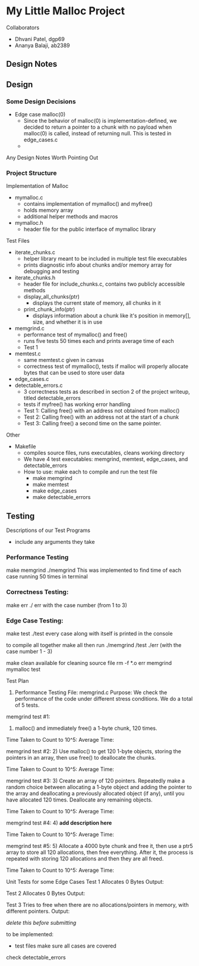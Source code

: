 # My Little Malloc Project

Collaborators
- Dhvani Patel, dgp69
- Ananya Balaji, ab2389

## Design Notes

## Design
### Some Design Decisions
- Edge case malloc(0)
    - Since the behavior of malloc(0) is implementation-defined, we decided to return a pointer to a chunk with no payload when malloc(0) is called, instead of returning null. This is tested in edge_cases.c
    - 

Any Design Notes Worth Pointing Out


### Project Structure
Implementation of Malloc
- mymalloc.c
    - contains implementation of mymalloc() and myfree()
    - holds memory array
    - additional helper methods and macros
- mymalloc.h
    - header file for the public interface of mymalloc library

Test Files
- iterate_chunks.c  
    - helper library meant to be included in multiple test file executables
    - prints diagnostic info about chunks and/or memory array for debugging and testing
- iterate_chunks.h
    - header file for include_chunks.c, contains two publicly accessible methods
    - display_all_chunks(ptr)
        - displays the current state of memory, all chunks in it
    - print_chunk_info(ptr)
        - displays information about a chunk like it's position in memory[], size, and whether it is in use
- memgrind.c
    - performance test of mymalloc() and free()
    - runs five tests 50 times each and prints average time of each
    - Test 1
- memtest.c
    - same memtest.c given in canvas
    - correctness test of mymalloc(), tests if malloc will properly allocate bytes that can be used to store user data
- edge_cases.c
- detectable_errors.c
    - 3 correctness tests as described in section 2 of the project writeup, titled detectable_errors
    - tests if myfree() has working error handling
    - Test 1: Calling free() with an address not obtained from malloc()
    - Test 2: Calling free() with an address not at the start of a chunk
    - Test 3: Calling free() a second time on the same pointer.

Other
- Makefile
    - compiles source files, runs executables, cleans working directory
    - We have 4 test executables: memgrind, memtest, edge_cases, and detectable_errors
    - How to use: make each to compile and run the test file
        - make memgrind
        - make memtest
        - make edge_cases
        - make detectable_errors

## Testing

Descriptions of our Test Programs
- include any arguments they take


### Performance Testing
make memgrind
./memgrind
This was implemented to find time of each case running 50 times in terminal

### Correctness Testing:
make err
./ err with the case number (from 1 to 3)

### Edge Case Testing:
make test
./test
every case along with itself is printed in the console 

to compile all together
make all
then run ./memgrind /test ./err (with the case number 1 - 3)

make clean
available for cleaning source file 
rm -f *.o err memgrind mymalloc test

Test Plan
1) Performance Testing
File: memgrind.c
Purpose: We check the performance of the code under different stress conditions. We do a total of 5 tests.

memgrind test #1:
1)  malloc() and immediately free() a 1-byte chunk, 120 times.

Time Taken to Count to 10^5:
Average Time:


memgrind test #2:
2) Use malloc() to get 120 1-byte objects, storing the pointers in an array, then use free() to deallocate the chunks.

Time Taken to Count to 10^5:
Average Time:




memgrind test #3:
3) Create an array of 120 pointers. Repeatedly make a random choice between allocating a 1-byte object and 
adding the pointer to the array and deallocating a previously allocated object (if any), until you have 
allocated 120 times. Deallocate any remaining objects.

Time Taken to Count to 10^5:
Average Time:



memgrind test #4:
4) **add description here**

Time Taken to Count to 10^5:
Average Time:




memgrind test #5:
5) Allocate a 4000 byte chunk and free it, then use a ptr5 array to store all 120 allocations, then
free everything. After it, the process is repeated with storing 120 allocations and then they are all freed.

Time Taken to Count to 10^5:
Average Time:




Unit Tests for some Edge Cases
Test 1 Allocates 0 Bytes
Output:

Test 2 Allocates 0 Bytes
Output:

Test 3 Tries to free when there are no allocations/pointers in memory, with different pointers.
Output:














*delete this before submitting*

to be implemented:
- test files make sure all cases are covered

check detectable_errors